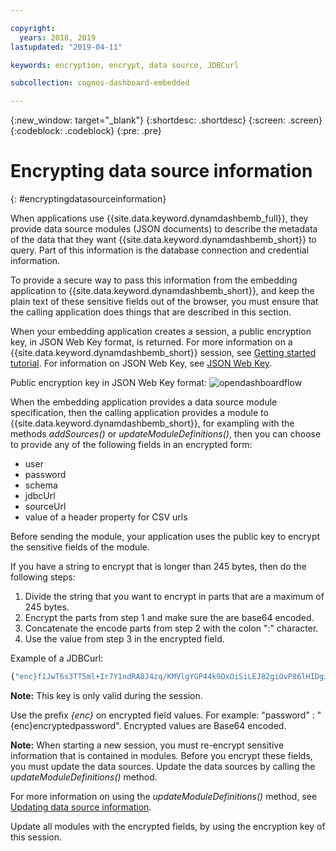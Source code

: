 ```yaml
---

copyright:
  years: 2018, 2019
lastupdated: "2019-04-11"

keywords: encryption, encrypt, data source, JDBCurl

subcollection: cognos-dashboard-embedded

---
```


{:new_window: target="_blank"}
{:shortdesc: .shortdesc}
{:screen: .screen}
{:codeblock: .codeblock}
{:pre: .pre}

# Encrypting data source information
{: #encryptingdatasourceinformation}

When applications use {{site.data.keyword.dynamdashbemb_full}}, they provide data source modules (JSON documents) to describe the metadata of the data that they want {{site.data.keyword.dynamdashbemb_short}} to query. Part of this information is the database connection and credential information.

To provide a secure way to pass this information from the embedding application to {{site.data.keyword.dynamdashbemb_short}}, and keep the plain text of these sensitive fields out of the browser, you must ensure that the calling application does things that are described in this section.

When your embedding application creates a session, a public encryption key, in JSON Web Key format, is returned. 
For more information on a {{site.data.keyword.dynamdashbemb_short}} session, see [Getting started tutorial](/docs/services/cognos-dashboard-embedded?topic=cognos-dashboard-embedded-gettingstartedtutorial#step3).
For information on JSON Web Key, see [JSON Web Key](https://tools.ietf.org/html/rfc7517).

Public encryption key in JSON Web Key format:
![opendashboardflow](publicencryptionkey.jpg "Public encryption key")

When the embedding application provides a data source module specification, then the calling application provides a module to {{site.data.keyword.dynamdashbemb_short}}, for exampling with the methods *addSources()* or *updateModuleDefinitions()*, then you can choose to provide any of the following fields in an encrypted form:
-	user
-	password
-	schema
-	jdbcUrl
-	sourceUrl
- value of a header property for CSV urls

Before sending the module, your application uses the public key to encrypt the sensitive fields of the module.

If you have a string to encrypt that is longer than 245 bytes, then do the following steps:
1.  Divide the string that you want to encrypt in parts that are a maximum of 245 bytes.
1.  Encrypt the parts from step 1 and make sure the are base64 encoded.
1.  Concatenate the encode parts from step 2 with the colon ":" character.
1.  Use the value from step 3 in the encrypted field.

Example of a JDBCurl:

```bash
{"enc}f1JwT6s3TT5ml+Ir7Y1ndRA8J4zq/KMVlgYGP44k9DxOiSiLEJ82giOvP86lHIDgiOM6zmZ5rN6j6/pRdlFnA/f5UiKj0gDx2LKViyEXyMyptQwDOfs8Lk2qPjM0G8M1WiPHvOVT6iYezgOv04DhNclIVwxAncPBvrUfMi3N5ZgyBrN5gyg/h/bCLQvIBkrcIaSnUHK2Uij6nDfcsPROHjpjI5KX24sHUFbNMkGPfyDsxHUw5ukFxyY3rV4MSHgBsDlq03qKTpnaFCUKAdybpolxA64i8cI0DW1stMpTa5QbuRodnZxa/9cj0QMokzmCNFnvyrHro8gI2TPCAkJLZw==:f1JwT6s3TT5ml+Ir7Y1ndRA8J4zq/KMVlgYGP44k9DxOiSiLEJ82giOvP86lHIDgiOM6zmZ5rN6j6/pRdlFnA/f5UiKj0gDx2LKViyEXyMyptQwDOfs8Lk2qPjM0G8M1WiPHvOVT6iYezgOv04DhNclIVwxAncPBvrUfMi3N5ZgyBrN5gyg/h/bCLQvIBkrcIaSnUHK2Uij6nDfcsPROHjpjI5KX24sHUFbNMkGPfyDsxHUw5ukFxyY3rV4MSHgBsDlq03qKTpnaFCUKAdybpolxA64i8cI0DW1stMpTa5QbuRodnZxa/9cj0QMokzmCNFnvyrHro8gI2TPCAkJLZw=="
```

**Note:** This key is only valid during the session.

Use the prefix *{enc}* on encrypted field values. For example: "password" : "{enc}encryptedpassword". Encrypted values are Base64 encoded.

**Note:** When starting a new session, you must re-encrypt sensitive information that is contained in modules. Before you encrypt these fields, you must update the data sources.  Update the data sources by calling the *updateModuleDefinitions()* method. 

For more information on using the *updateModuleDefinitions()* method, see [Updating data source information](/docs/services/cognos-dashboard-embedded?topic=cognos-dashboard-embedded-updating_data_source_information#updating_data_source_information).

Update all modules with the encrypted fields, by using the encryption key of this session.
